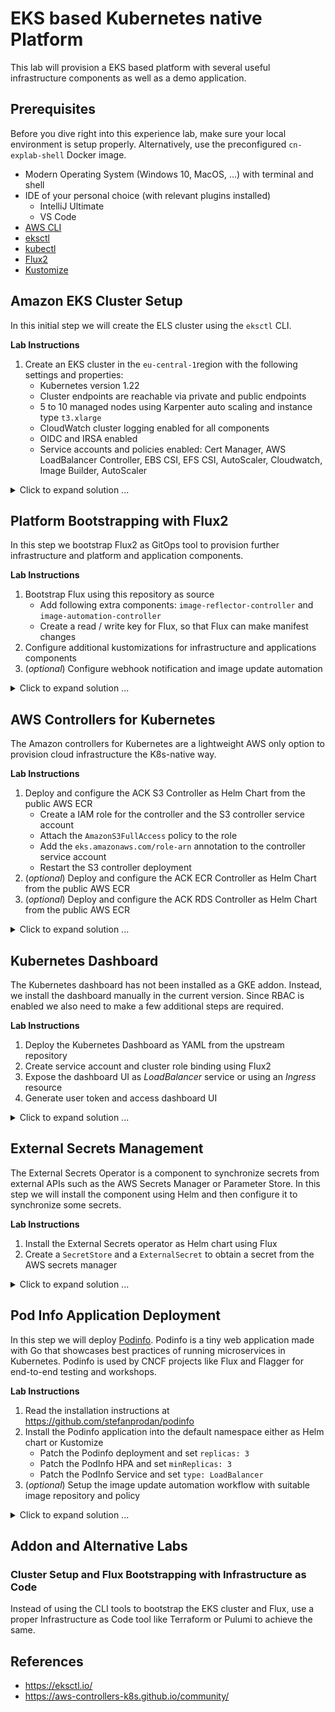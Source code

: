 # EKS based Kubernetes native Platform

This lab will provision a EKS based platform with several useful infrastructure components as well
as a demo application.

## Prerequisites

Before you dive right into this experience lab, make sure your local environment is setup properly.
Alternatively, use the preconfigured `cn-explab-shell` Docker image.

- Modern Operating System (Windows 10, MacOS, ...) with terminal and shell
- IDE of your personal choice (with relevant plugins installed)
  - IntelliJ Ultimate
  - VS Code
- [AWS CLI](https://docs.aws.amazon.com/cli/latest/userguide/getting-started-install.html)
- [eksctl](https://docs.aws.amazon.com/eks/latest/userguide/eksctl.html)
- [kubectl](https://kubernetes.io/docs/tasks/tools/)
- [Flux2](https://fluxcd.io/flux/cmd/)
- [Kustomize](https://kustomize.io)

## Amazon EKS Cluster Setup

In this initial step we will create the ELS cluster using the `eksctl` CLI.

**Lab Instructions**

1. Create an EKS cluster in the `eu-central-1`region with the following settings and properties:
   - Kubernetes version 1.22
   - Cluster endpoints are reachable via private and public endpoints
   - 5 to 10 managed nodes using Karpenter auto scaling and instance type `t3.xlarge`
   - CloudWatch cluster logging enabled for all components
   - OIDC and IRSA enabled
   - Service accounts and policies enabled: Cert Manager, AWS LoadBalancer Controller, EBS CSI, EFS CSI, AutoScaler, Cloudwatch, Image Builder, AutoScaler

<details>
  <summary markdown="span">Click to expand solution ...</summary>

Create a new YAML file with the following manifest to configure and create the EKS cluster:

```yaml
apiVersion: eksctl.io/v1alpha5
kind: ClusterConfig

metadata:
  name: cloud-native-explab
  region: eu-central-1
  version: '1.22'

iam:
  withOIDC: true
  serviceAccounts:
  - metadata:
      name: aws-load-balancer-controller
      namespace: kube-system
    wellKnownPolicies:
      awsLoadBalancerController: true
  - metadata:
      name: ebs-csi-controller-sa
      namespace: kube-system
    wellKnownPolicies:
      ebsCSIController: true
  - metadata:
      name: efs-csi-controller-sa
      namespace: kube-system
    wellKnownPolicies:
      efsCSIController: true
  - metadata:
      name: cert-manager
      namespace: cert-manager
    wellKnownPolicies:
      certManager: true
  - metadata:
      name: build-service
      namespace: ci-cd
    wellKnownPolicies:
      imageBuilder: true

vpc:
  clusterEndpoints:
    privateAccess: true
    publicAccess: true

cloudWatch:
  clusterLogging:
    enableTypes: ["*"]

managedNodeGroups:
  - name: managed-explab-cluster-ng-1
    instanceType: t3.xlarge
    minSize: 5
    maxSize: 10
    desiredCapacity: 5
    volumeSize: 20
    ssh:
      allow: false
    labels: {role: worker}
    tags:
      nodegroup-role: worker
    iam:
      withAddonPolicies:
        certManager: true
        albIngress: true
        awsLoadBalancerController: true
        imageBuilder: true
        autoScaler: true        
        ebs: true
        efs: true
        cloudWatch: true
```

</details>

## Platform Bootstrapping with Flux2

In this step we bootstrap Flux2 as GitOps tool to provision further infrastructure and platform and application components.

**Lab Instructions**

1. Bootstrap Flux using this repository as source
    - Add following extra components: `image-reflector-controller` and `image-automation-controller`
    - Create a read / write key for Flux, so that Flux can make manifest changes
2. Configure additional kustomizations for infrastructure and applications components
3. (_optional_) Configure webhook notification and image update automation

<details>
  <summary markdown="span">Click to expand solution ...</summary>

```bash
# see https://fluxcd.io/docs/get-started/
# generate a personal Github token
export GITHUB_USER=qaware
export GITHUB_TOKEN=<your-token>

# bootstrap the flux-system namespace and components
flux bootstrap github \
    --owner=$GITHUB_USER \
    --repository=cloud-native-explab \
    --branch=main \
    --path=./clusters/gcp/$CLUSTER_NAME \
    --components-extra=image-reflector-controller,image-automation-controller \
    --read-write-key
    # --personal         # only for user accounts, not for org accounts

# to manually trigger the GitOps process use the following commands
flux reconcile source git flux-system
flux reconcile kustomization infrastructure
flux reconcile kustomization applications

# you may need to update and modify Flux kustomization
# - infrastructure-sync.yaml
# - notification-receiver.yaml
# - receiver-service.yaml
# - webhook-token.yaml
# - applications-sync.yaml
# - image-update-automation.yaml

# to automatically trigger the GitOps process 
# you also need to create or update the webhooks for the Git Repository
# Payload URL: http://<LoadBalancerAddress>/<ReceiverURL>
# Secret: the webhook-token value
$ kubectl -n flux-system get svc/receiver
$ kubectl -n flux-system get receiver/webapp
```

</details>

## AWS Controllers for Kubernetes

The Amazon controllers for Kubernetes are a lightweight AWS only option to provision cloud infrastructure the K8s-native way.

**Lab Instructions**

1. Deploy and configure the ACK S3 Controller as Helm Chart from the public AWS ECR
    - Create a IAM role for the controller and the S3 controller service account
    - Attach the `AmazonS3FullAccess` policy to the role
    - Add the `eks.amazonaws.com/role-arn` annotation to the controller service account
    - Restart the S3 controller deployment
2. (_optional_) Deploy and configure the ACK ECR Controller as Helm Chart from the public AWS ECR
3. (_optional_) Deploy and configure the ACK RDS Controller as Helm Chart from the public AWS ECR

<details>
  <summary markdown="span">Click to expand solution ...</summary>

```bash
export ACK_SYSTEM_NAMESPACE=ack-system
export AWS_REGION=eu-central-1
export AWS_ACCOUNT_ID=$(aws sts get-caller-identity --query "Account" --output text)
export OIDC_PROVIDER=$(aws eks describe-cluster --name cloud-native-explab --region $AWS_REGION --query "cluster.identity.oidc.issuer" --output text | sed -e "s/^https:\/\///")

# we need to login to the public chart ECR
aws ecr-public get-login-password --region $AWS_REGION | helm registry login --username AWS --password-stdin public.ecr.aws

# install the S3 controller
helm install -n $ACK_SYSTEM_NAMESPACE ack-s3-controller \
    oci://public.ecr.aws/aws-controllers-k8s/s3-chart --version=v0.1.3 --set=aws.region=$AWS_REGION

# setup IAM permissions and IRSA
envsubst < ack-s3-controller-trust.tpl > ack-s3-controller-trust.json
aws iam create-role \
    --role-name ack-s3-controller \
    --assume-role-policy-document file://ack-s3-controller-trust.json \
    --description "IRSA role for ACK S3 controller"
aws iam attach-role-policy \
    --role-name ack-s3-controller \
    --policy-arn arn:aws:iam::aws:policy/AmazonS3FullAccess

export ACK_CONTROLLER_IAM_ROLE_ARN=$(aws iam get-role --role-name=ack-s3-controller --query Role.Arn --output text)
export IRSA_ROLE_ARN=eks.amazonaws.com/role-arn=$ACK_CONTROLLER_IAM_ROLE_ARN
kubectl annotate serviceaccount -n ack-system ack-s3-controller $IRSA_ROLE_ARN
kubectl -n ack-system rollout restart deployment ack-s3-controller-s3-chart
```

</details>

## Kubernetes Dashboard

The Kubernetes dashboard has not been installed as a GKE addon. Instead, we install the dashboard manually in the current version. Since RBAC is enabled we also need to make a few additional steps are required.

**Lab Instructions**

1. Deploy the Kubernetes Dashboard as YAML from the upstream repository
2. Create service account and cluster role binding using Flux2
3. Expose the dashboard UI as _LoadBalancer_ service or using an _Ingress_ resource
4. Generate user token and access dashboard UI

<details>
  <summary markdown="span">Click to expand solution ...</summary>

```yaml
# see https://github.com/kubernetes/dashboard/blob/master/docs/user/access-control/creating-sample-user.md
# create admin-service-account.yaml in the GitOps infrastructure directory
apiVersion: v1
kind: ServiceAccount
metadata:
    name: admin-user
    namespace: kube-system
---
apiVersion: rbac.authorization.k8s.io/v1
kind: ClusterRoleBinding
metadata:
    name: admin-user
roleRef:
    apiGroup: rbac.authorization.k8s.io
    kind: ClusterRole
    name: cluster-admin
subjects:
    - kind: ServiceAccount
      name: admin-user
      namespace: kube-system
```

Now you can open and access the dashboard in your preferred browser. You could either use port-forwarding or the proxy
functionality of kubectl.

```bash
# using the proxy
kubectl proxy
open http://localhost:8001/api/v1/namespaces/kubernetes-dashboard/services/https:kubernetes-dashboard:/proxy/

# or use port forward
kubectl port-forward -n kube-system service/kubernetes-dashboard 10443:443
```

Even better is to patch the `kubernetes-dashboard` service using type `LoadBalancer` and apply it as strategic
merge patch using Kustomize.

```yaml
# create loadbalancer.yaml in the GitOps repository
apiVersion: v1
kind: Service
metadata:
  name: kubernetes-dashboard
  namespace: kubernetes-dashboard
spec:
  type: LoadBalancer

# add this to the kustomize.yaml
patchesStrategicMerge:
  - loadbalancer.yaml
```

</details>

## External Secrets Management

The External Secrets Operator is a component to synchronize secrets from external APIs such as the AWS Secrets Manager or Parameter Store. In this step we will install the component using Helm and then configure it to synchronize some secrets.

**Lab Instructions**

1. Install the External Secrets operator as Helm chart using Flux
2. Create a `SecretStore` and a `ExternalSecret` to obtain a secret from the AWS secrets manager

<details>
  <summary markdown="span">Click to expand solution ...</summary>

_TODO_

</details>

## Pod Info Application Deployment

In this step we will deploy [Podinfo](https://github.com/stefanprodan/podinfo).
Podinfo is a tiny web application made with Go that showcases best practices of running microservices in Kubernetes. Podinfo is used by CNCF projects like Flux and Flagger for end-to-end testing and workshops.

**Lab Instructions**

1. Read the installation instructions at https://github.com/stefanprodan/podinfo
2. Install the Podinfo application into the default namespace either as Helm chart or Kustomize
    - Patch the Podinfo deployment and set `replicas: 3`
    - Patch the PodInfo HPA and set `minReplicas: 3`
    - Patch the PodInfo Service and set `type: LoadBalancer`
3. (_optional_) Setup the image update automation workflow with suitable image repository and policy

<details>
  <summary markdown="span">Click to expand solution ...</summary>

```bash
cd applications/gcp/cloud-native-explab
kustomize create

flux create source git podinfo \
    --url=https://github.com/stefanprodan/podinfo \
    --tag="6.1.8" \
    --interval=30s \
    --export > podinfo/podinfo-source.yaml

flux create kustomization podinfo \
    --source=GitRepository/podinfo \
    --path="./kustomize" \
    --prune=true \
    --interval=5m0s \
    --target-namespace=default \
    --export > podinfo/podinfo-kustomization.yaml
```

The Kustomize patches need to be added manually to the `podinfo-kustomization.yaml`.

```yaml
  images:
    - name: ghcr.io/stefanprodan/podinfo
      newName: ghcr.io/stefanprodan/podinfo # {"$imagepolicy": "flux-system:podinfo:name"}
      newTag: 6.1.8 # {"$imagepolicy": "flux-system:podinfo:tag"}
  patchesStrategicMerge:
    - apiVersion: autoscaling/v2beta2
      kind: HorizontalPodAutoscaler
      metadata:
        name: podinfo
      spec:
        minReplicas: 3
    - apiVersion: apps/v1
      kind: Deployment
      metadata:
        name: podinfo
        labels:
          lab: cloud-native-explab
      spec:
        replicas: 3
        template:
          metadata:
            labels:
              lab: cloud-native-explab
    - apiVersion: v1
      kind: Service
      metadata:
        name: podinfo
      spec:
        type: LoadBalancer
```

Then add and configure image repository and policy for the image update automation to work.

```bash
flux create image repository podinfo \
    --image=ghcr.io/stefanprodan/podinfo \
    --interval 1m0s \
    --export > podinfo/podinfo-registry.yaml

flux create image policy podinfo \
    --image-ref=podinfo \
    --select-semver="6.1.x" \
    --export > podinfo/podinfo-policy.yaml
```

</details>

## Addon and Alternative Labs

### Cluster Setup and Flux Bootstrapping with Infrastructure as Code

Instead of using the CLI tools to bootstrap the EKS cluster and Flux, use a proper
Infrastructure as Code tool like Terraform or Pulumi to achieve the same.

## References

- https://eksctl.io/
- https://aws-controllers-k8s.github.io/community/
